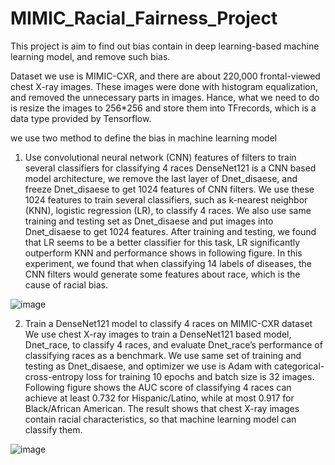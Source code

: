 # MIMIC_Racial_Fairness_Project

This project is aim to find out bias contain in deep learning-based machine learning model, and remove such bias. 

Dataset we use is MIMIC-CXR, and there are about 220,000 frontal-viewed chest X-ray images. These images were done with histogram equalization, and removed the unnecessary parts in images. Hance, what we need to do is resize the images to 256*256 and store them into TFrecords, which is a data type provided by Tensorflow.

we use two method to define the bias in machine learning model

1. Use convolutional neural network (CNN) features of filters to train several classifiers for classifying 4 races
DenseNet121 is a CNN based model architecture, we remove the last layer of Dnet_disaese, and freeze Dnet_disaese to get 1024 features of CNN filters. We use these 1024 features to train several classifiers, such as k-nearest neighbor (KNN), logistic regression (LR), to classify 4 races.  We also use same training and testing set as Dnet_disaese and put images into Dnet_disaese to get 1024 features. 
After training and testing, we found that LR seems to be a better classifier for this task, LR significantly outperform KNN and performance shows in following figure. In this experiment, we found that when classifying 14 labels of diseases, the CNN filters would generate some features about race, which is the cause of racial bias.

![image]()

2. Train a DenseNet121 model to classify 4 races on MIMIC-CXR dataset
We use chest X-ray images to train a DenseNet121 based model, Dnet_race, to classify 4 races, and evaluate Dnet_race’s performance of classifying races as a benchmark. We use same set of training and testing as Dnet_disaese, and optimizer we use is Adam with categorical-cross-entropy loss for training 10 epochs and batch size is 32 images. Following figure shows the AUC score of classifying 4 races can achieve at least 0.732 for Hispanic/Latino, while at most 0.917 for Black/African American. The result shows that chest X-ray images contain racial characteristics, so that machine learning model can classify them.

![image]()

